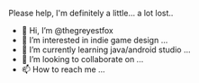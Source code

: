 Please help, I'm definitely a little... a lot lost..


- 👋 Hi, I’m @thegreyestfox
- 👀 I’m interested in indie game design ...
- 🌱 I’m currently learning java/android studio ...
- 💞️ I’m looking to collaborate on ...
- 📫 How to reach me ...

<!---
thegreyestfox/thegreyestfox is a ✨ special ✨ repository because its `README.md` (this file) appears on your GitHub profile.
You can click the Preview link to take a look at your changes.
--->

